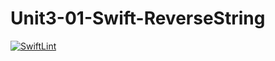 # Unit3-01-Swift-ReverseString

[![SwiftLint](https://github.com/ICS4U-Programming-KevinC/Unit3-01-Swift-ReverseString/workflows/SwiftLint/badge.svg)](https://github.com/ICS4U-Programming-KevinC/Unit3-01-Swift-ReverseString/actions/)